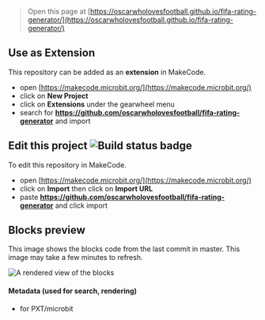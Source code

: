 
> Open this page at [https://oscarwholovesfootball.github.io/fifa-rating-generator/](https://oscarwholovesfootball.github.io/fifa-rating-generator/)

## Use as Extension

This repository can be added as an **extension** in MakeCode.

* open [https://makecode.microbit.org/](https://makecode.microbit.org/)
* click on **New Project**
* click on **Extensions** under the gearwheel menu
* search for **https://github.com/oscarwholovesfootball/fifa-rating-generator** and import

## Edit this project ![Build status badge](https://github.com/oscarwholovesfootball/fifa-rating-generator/workflows/MakeCode/badge.svg)

To edit this repository in MakeCode.

* open [https://makecode.microbit.org/](https://makecode.microbit.org/)
* click on **Import** then click on **Import URL**
* paste **https://github.com/oscarwholovesfootball/fifa-rating-generator** and click import

## Blocks preview

This image shows the blocks code from the last commit in master.
This image may take a few minutes to refresh.

![A rendered view of the blocks](https://github.com/oscarwholovesfootball/fifa-rating-generator/raw/master/.github/makecode/blocks.png)

#### Metadata (used for search, rendering)

* for PXT/microbit
<script src="https://makecode.com/gh-pages-embed.js"></script><script>makeCodeRender("{{ site.makecode.home_url }}", "{{ site.github.owner_name }}/{{ site.github.repository_name }}");</script>
